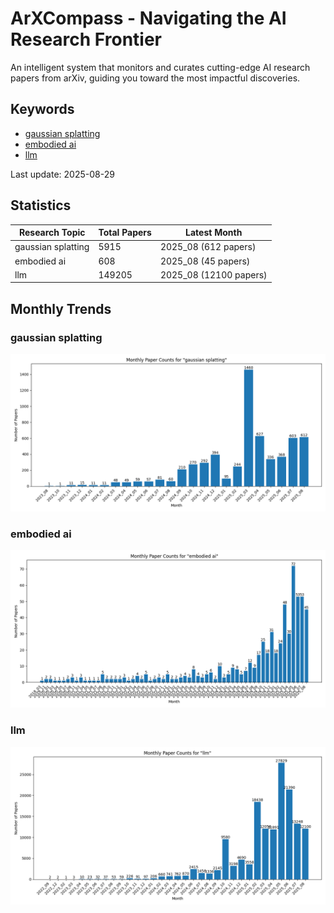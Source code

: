 # ArXCompass - Navigating the AI Research Frontier
An intelligent system that monitors and curates cutting-edge AI research papers from arXiv, guiding you toward the most impactful discoveries.

## Keywords

- [gaussian splatting](gaussian_splatting/)
- [embodied ai](embodied_ai/)
- [llm](llm/)

Last update: 2025-08-29

## Statistics

| Research Topic | Total Papers | Latest Month |
| --- | --- | --- |
| gaussian splatting | 5915 | 2025_08 (612 papers) |
| embodied ai | 608 | 2025_08 (45 papers) |
| llm | 149205 | 2025_08 (12100 papers) |

## Monthly Trends

### gaussian splatting

![Monthly Paper Counts for gaussian splatting](gaussian_splatting/monthly_stats.png)

### embodied ai

![Monthly Paper Counts for embodied ai](embodied_ai/monthly_stats.png)

### llm

![Monthly Paper Counts for llm](llm/monthly_stats.png)

